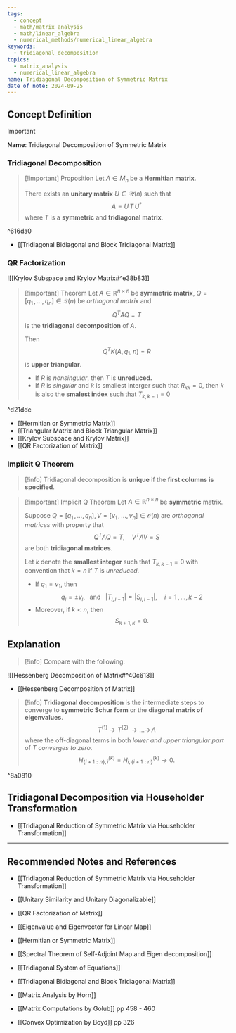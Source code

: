 ```yaml
---
tags:
  - concept
  - math/matrix_analysis
  - math/linear_algebra
  - numerical_methods/numerical_linear_algebra
keywords:
  - tridiagonal_decomposition
topics:
  - matrix_analysis
  - numerical_linear_algebra
name: Tridiagonal Decomposition of Symmetric Matrix
date of note: 2024-09-25
---
```


## Concept Definition

>[!important]
>**Name**: Tridiagonal Decomposition of Symmetric Matrix

### Tridiagonal Decomposition

>[!important] Proposition
>Let $A\in M_{n}$ be a **Hermitian matrix**. 
>
>There exists an **unitary matrix** $U\in \mathcal{U}(n)$ such that $$A = U\,T\,U^{*}$$ where $T$ is a **symmetric** and **tridiagonal matrix**.

^616da0

- [[Tridiagonal Bidiagonal and Block Tridiagonal Matrix]]

### QR Factorization

![[Krylov Subspace and Krylov Matrix#^e38b83]]


>[!important] Theorem
>Let $A\in \mathbb{R}^{n\times n}$ be **symmetric matrix**, $Q=[q_{1}\,{,}\ldots{,}\,q_{n}]\in \mathcal{Q}(n)$ be *orthogonal matrix* and $$Q^{T}AQ = T$$ is the **tridiagonal decomposition** of $A$. 
>
>Then $$Q^{T}K(A, q_{1}, n) = R$$ is **upper triangular**.
>- If $R$ is *nonsingular*, then $T$ is **unreduced.**
>- If $R$ is *singular* and $k$ is smallest interger such that $R_{kk}=0$, then $k$ is also the **smalest index** such that $T_{k,k-1}=0$

^d21ddc

- [[Hermitian or Symmetric Matrix]]
- [[Triangular Matrix and Block Triangular Matrix]]
- [[Krylov Subspace and Krylov Matrix]]
- [[QR Factorization of Matrix]]

### Implicit Q Theorem

>[!info]
>Tridiagonal decomposition is **unique** if the **first columns is specified**.

>[!important] Implicit Q Theorem
>Let $A\in \mathbb{R}^{n\times n}$ be **symmetric** matrix.
>
>Suppose $Q = [q_{1}\,{,}\ldots{,}\,q_{n}], V= [v_{1}\,{,}\ldots{,}\,v_{n}]\in \mathcal{O}(n)$ are *orthogonal matrices* with property that $$Q^{T}A Q = T, \quad V^{T}AV= S$$ are both **tridiagonal matrices**.
>
>Let $k$ denote the **smallest integer** such that $T_{k,k-1} =0$ with convention that $k=n$ if $T$ is *unreduced*.
>- If $q_{1} = v_{1}$, then $$q_{i} = \pm v_{i}, \;\;\text{ and }\;\; |T_{i,i-1}| = |S_{i,i-1}|, \quad i=1\,{,}\ldots{,}\,k-2$$
>- Moreover, if $k < n$, then $$S_{k+1, k} = 0.$$


## Explanation

>[!info]
>Compare with the following:

![[Hessenberg Decomposition of Matrix#^40c613]]

- [[Hessenberg Decomposition of Matrix]]


>[!info]
>**Tridiagonal decomposition** is the intermediate steps to converge to **symmetric Schur form** or the **diagonal matrix of eigenvalues**.
>$$
>T^{(1)} \to T^{(2)} \,{\to}\ldots{\to}\, \Lambda
>$$
>where the off-diagonal terms in both *lower and upper triangular part* of $T$ *converges to zero*.
>$$
>H^{(k)}_{\{ i+1:n \},i} = H^{(k)}_{i,\{ i+1:n \}}  \to 0.
>$$

^8a0810

## Tridiagonal Decomposition via Householder Transformation

- [[Tridiagonal Reduction of Symmetric Matrix via Householder Transformation]]



-----------
##  Recommended Notes and References


- [[Tridiagonal Reduction of Symmetric Matrix via Householder Transformation]]

- [[Unitary Similarity and Unitary Diagonalizable]]
- [[QR Factorization of Matrix]]

- [[Eigenvalue and Eigenvector for Linear Map]]
- [[Hermitian or Symmetric Matrix]]
- [[Spectral Theorem of Self-Adjoint Map and Eigen decomposition]]

- [[Tridiagonal System of Equations]]
- [[Tridiagonal Bidiagonal and Block Tridiagonal Matrix]]

- [[Matrix Analysis by Horn]]
- [[Matrix Computations by Golub]] pp 458 - 460
- [[Convex Optimization by Boyd]] pp 326